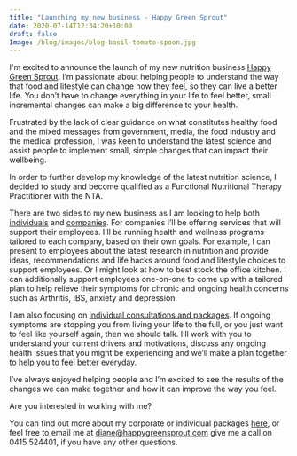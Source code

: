 ```yaml
---
title: "Launching my new business - Happy Green Sprout"
date: 2020-07-14T12:34:20+10:00
draft: false
Image: /blog/images/blog-basil-tomato-spoon.jpg
---
```






I'm excited to announce the launch of my new 
nutrition business [Happy Green Sprout](/). I’m 
passionate about helping people to understand the way that food and lifestyle can change how they feel, so they can live a better life. You don’t have to change everything in your life to feel better, small incremental changes can make a big difference to your health.

Frustrated by the lack of clear guidance on what constitutes healthy food and the mixed messages from government, media, the food industry and the medical profession, I was keen to understand the latest science and assist people to implement small, simple changes that can impact their wellbeing.

In order to further develop my knowledge of the latest nutrition science, I decided to study and become qualified as a Functional Nutritional Therapy Practitioner with the NTA.

There are two sides to my new business as I am looking to help both 
[individuals](/services/) and [companies](/services/#employee). For companies I’ll be offering services that 
will support their employees. I’ll be running health and wellness programs tailored to each company, based on their own goals. For example, I can present to employees about the latest research in nutrition and provide ideas, recommendations and life hacks around food and lifestyle choices to support employees. Or I might look at how to best stock the office kitchen. I can additionally support employees one-on-one to come up with a tailored plan to help relieve their symptoms for chronic and ongoing health concerns such as Arthritis, IBS, anxiety and depression.

I am also focusing on [individual consultations and packages](/services/). If ongoing 
symptoms are stopping you from living your life to the full, or you just want to feel like yourself again, then we should talk. I’ll work with you to understand your current drivers and motivations, discuss any ongoing health issues that you might be experiencing and we’ll make a plan together to help you to feel better everyday.

I’ve always enjoyed helping people and I’m excited to see the results of the changes we can make together and how it can improve the way you feel. 

Are you interested in working with me?

You can find out more about my corporate or individual 
packages [here](/services/), or feel free to email me at [diane@happygreensprout.com](mailto:diane@happygreensprout.com) 
give me a call on 
0415 524401, if you have any other questions.


